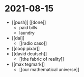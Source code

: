 # 2021-08-15

- [[push]] [[done]]
  - paid bills
  - laundry
- [[dai]]
  - [[radio caso]]
- [[coop pixar]]
- [[david deutsch]]
  - [[the fabric of reality]]
- [[max tegmark]]
  - [[our mathematical universe]]